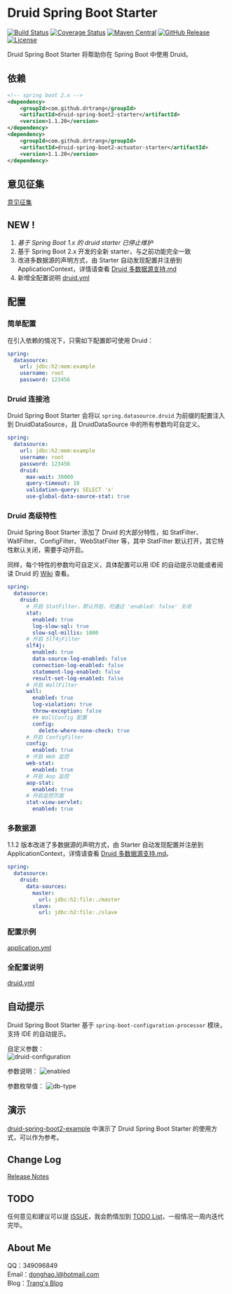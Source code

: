 # Druid Spring Boot Starter

[![Build Status](https://img.shields.io/travis/drtrang/druid-spring-boot/boot2.svg?style=flat-square)](https://www.travis-ci.org/drtrang/druid-spring-boot)
[![Coverage Status](https://img.shields.io/coveralls/drtrang/druid-spring-boot/boot2.svg?style=flat-square)](https://coveralls.io/github/drtrang/druid-spring-boot?branch=boot2)
[![Maven Central](https://img.shields.io/maven-central/v/com.github.drtrang/druid-spring-boot2.svg?style=flat-square)](https://maven-badges.herokuapp.com/maven-central/com.github.drtrang/druid-spring-boot2)
[![GitHub Release](https://img.shields.io/github/release/drtrang/druid-spring-boot.svg?style=flat-square)](https://github.com/drtrang/druid-spring-boot/releases)
[![License](http://img.shields.io/badge/license-apache%202-blue.svg?style=flat-square)](https://github.com/drtrang/druid-spring-boot/blob/boot2/LICENSE)

Druid Spring Boot Starter 将帮助你在 Spring Boot 中使用 Druid。


## 依赖
```xml
<!-- spring boot 2.x -->
<dependency>
    <groupId>com.github.drtrang</groupId>
    <artifactId>druid-spring-boot2-starter</artifactId>
    <version>1.1.20</version>
</dependency>
<dependency>
    <groupId>com.github.drtrang</groupId>
    <artifactId>druid-spring-boot2-actuator-starter</artifactId>
    <version>1.1.20</version>
</dependency>
```


## 意见征集
[意见征集](https://github.com/drtrang/druid-spring-boot/issues/10)


## NEW !
1. *基于 Spring Boot 1.x 的 druid starter 已停止维护*
1. 基于 Spring Boot 2.x 开发的全新 starter，与之前功能完全一致
2. 改进多数据源的声明方式，由 Starter 自动发现配置并注册到 ApplicationContext，详情请查看 [Druid 多数据源支持.md](https://github.com/drtrang/druid-spring-boot/tree/boot2/docs/Druid%20%E5%A4%9A%E6%95%B0%E6%8D%AE%E6%BA%90%E6%94%AF%E6%8C%81.md)
3. 新增全配置说明 [druid.yml](https://github.com/drtrang/druid-spring-boot/blob/boot2/druid-spring-boot2-example/druid-spring-boot2-mybatis-example/src/main/resources/druid.yml)


## 配置
### 简单配置
在引入依赖的情况下，只需如下配置即可使用 Druid：

```yaml
spring:
  datasource:
    url: jdbc:h2:mem:example
    username: root
    password: 123456
```

### Druid 连接池
Druid Spring Boot Starter 会将以 `spring.datasource.druid` 为前缀的配置注入到 DruidDataSource，且 DruidDataSource 中的所有参数均可自定义。

```yaml
spring:
  datasource:
    url: jdbc:h2:mem:example
    username: root
    password: 123456
    druid:
      max-wait: 30000
      query-timeout: 10
      validation-query: SELECT 'x'
      use-global-data-source-stat: true
```

### Druid 高级特性
Druid Spring Boot Starter 添加了 Druid 的大部分特性，如 StatFilter、WallFilter、ConfigFilter、WebStatFilter 等，其中 StatFilter 默认打开，其它特性默认关闭，需要手动开启。

同样，每个特性的参数均可自定义，具体配置可以用 IDE 的自动提示功能或者阅读 Druid 的 [Wiki](https://github.com/alibaba/druid/wiki/%E9%A6%96%E9%A1%B5) 查看。

```yaml
spring:
  datasource:
    druid:
      # 开启 StatFilter，默认开启，可通过 'enabled: false' 关闭
      stat:
        enabled: true
        log-slow-sql: true
        slow-sql-millis: 1000
      # 开启 Slf4jFilter
      slf4j:
        enabled: true
        data-source-log-enabled: false
        connection-log-enabled: false
        statement-log-enabled: false
        result-set-log-enabled: false
      # 开启 WallFilter
      wall:
        enabled: true
        log-violation: true
        throw-exception: false
        ## WallConfig 配置
        config:
          delete-where-none-check: true
      # 开启 ConfigFilter
      config:
        enabled: true
      # 开启 Web 监控
      web-stat:
        enabled: true
      # 开启 Aop 监控
      aop-stat:
        enabled: true
      # 开启监控页面
      stat-view-servlet:
        enabled: true
```

### 多数据源
1.1.2 版本改进了多数据源的声明方式，由 Starter 自动发现配置并注册到 ApplicationContext，详情请查看 [Druid 多数据源支持.md](https://github.com/drtrang/druid-spring-boot/tree/boot2/docs/Druid%20%E5%A4%9A%E6%95%B0%E6%8D%AE%E6%BA%90%E6%94%AF%E6%8C%81.md)。

```yaml
spring:
  datasource:
    druid:
      data-sources:
        master:
          url: jdbc:h2:file:./master
        slave:
          url: jdbc:h2:file:./slave
```

### 配置示例
[application.yml](https://github.com/drtrang/druid-spring-boot/blob/boot2/druid-spring-boot2-example/druid-spring-boot2-mybatis-example/src/main/resources/application.yml)

### 全配置说明
[druid.yml](https://github.com/drtrang/druid-spring-boot/blob/boot2/druid-spring-boot2-example/druid-spring-boot2-mybatis-example/src/main/resources/druid.yml)


## 自动提示
Druid Spring Boot Starter 基于 `spring-boot-configuration-processor` 模块，支持 IDE 的自动提示。

自定义参数：<br>
![druid-configuration](https://user-images.githubusercontent.com/13851701/28149522-c1a3fc96-67c0-11e7-8ea7-630a8b3e5bfb.png)

参数说明：
![enabled](https://user-images.githubusercontent.com/13851701/28149525-d08955bc-67c0-11e7-916c-c8c5acd30b4a.png)

参数枚举值：
![db-type](https://user-images.githubusercontent.com/13851701/28148904-3bb9b07a-67bc-11e7-9912-c7043c2d7de7.png)


## 演示
[druid-spring-boot2-example](https://github.com/drtrang/druid-spring-boot/tree/boot2/druid-spring-boot2-example) 中演示了 Druid Spring Boot Starter 的使用方式，可以作为参考。 


## Change Log
[Release Notes](https://github.com/drtrang/druid-spring-boot/releases)


## TODO
任何意见和建议可以提 [ISSUE](https://github.com/drtrang/druid-spring-boot/issues)，我会酌情加到 [TODO List](https://github.com/drtrang/druid-spring-boot/blob/boot2/TODO.md)，一般情况一周内迭代完毕。


## About Me
QQ：349096849<br>
Email：donghao.l@hotmail.com<br>
Blog：[Trang's Blog](http://blog.trang.space)
